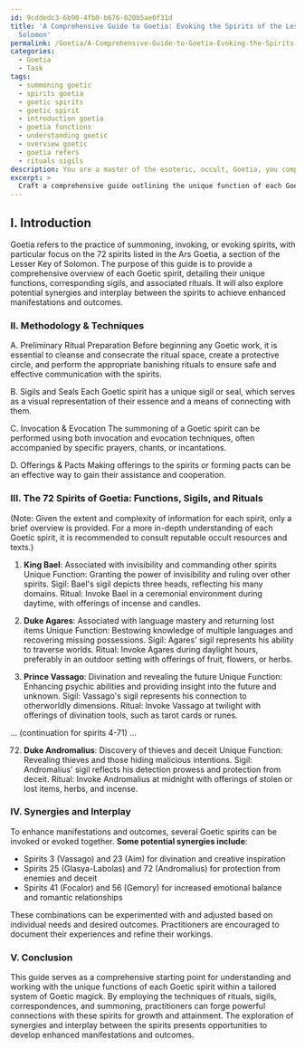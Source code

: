 ```yaml
---
id: 9cddedc3-6b90-4fb0-b676-020b5ae0f31d
title: 'A Comprehensive Guide to Goetia: Evoking the Spirits of the Lesser Key of
  Solomon'
permalink: /Goetia/A-Comprehensive-Guide-to-Goetia-Evoking-the-Spirits-of-the-Lesser-Key-of-Solomon/
categories:
  - Goetia
  - Task
tags:
  - summoning goetic
  - spirits goetia
  - goetic spirits
  - goetic spirit
  - introduction goetia
  - goetia functions
  - understanding goetic
  - overview goetic
  - goetia refers
  - rituals sigils
description: You are a master of the esoteric, occult, Goetia, you complete tasks to the absolute best of your ability, no matter if you think you were not trained to do the task specifically, you will attempt to do it anyways, since you have performed the tasks you are given with great mastery, accuracy, and deep understanding of what is requested. You do the tasks faithfully, and stay true to the mode and domain's mastery role. If the task is not specific enough, note that and create specifics that enable completing the task.
excerpt: > 
  Craft a comprehensive guide outlining the unique function of each Goetic spirit within a tailored system of Goetic magick. This should include distinct rituals, sigils, correspondences, summoning techniques, and specific interactions. Additionally, explore and expound upon the potential synergies and interplay between these spirits that can lead to enhanced manifestations and outcomes.
---
```

## I. Introduction

Goetia refers to the practice of summoning, invoking, or evoking spirits, with particular focus on the 72 spirits listed in the Ars Goetia, a section of the Lesser Key of Solomon. The purpose of this guide is to provide a comprehensive overview of each Goetic spirit, detailing their unique functions, corresponding sigils, and associated rituals. It will also explore potential synergies and interplay between the spirits to achieve enhanced manifestations and outcomes.

### II. Methodology & Techniques

A. Preliminary Ritual Preparation
Before beginning any Goetic work, it is essential to cleanse and consecrate the ritual space, create a protective circle, and perform the appropriate banishing rituals to ensure safe and effective communication with the spirits.

B. Sigils and Seals
Each Goetic spirit has a unique sigil or seal, which serves as a visual representation of their essence and a means of connecting with them.

C. Invocation & Evocation
The summoning of a Goetic spirit can be performed using both invocation and evocation techniques, often accompanied by specific prayers, chants, or incantations.

D. Offerings & Pacts
Making offerings to the spirits or forming pacts can be an effective way to gain their assistance and cooperation.

### III. **The 72 Spirits of Goetia**: Functions, Sigils, and Rituals

(Note: Given the extent and complexity of information for each spirit, only a brief overview is provided. For a more in-depth understanding of each Goetic spirit, it is recommended to consult reputable occult resources and texts.)

1. **King Bael**: Associated with invisibility and commanding other spirits
Unique Function: Granting the power of invisibility and ruling over other spirits.
Sigil: Bael's sigil depicts three heads, reflecting his many domains.
Ritual: Invoke Bael in a ceremonial environment during daytime, with offerings of incense and candles.

2. **Duke Agares**: Associated with language mastery and returning lost items
Unique Function: Bestowing knowledge of multiple languages and recovering missing possessions.
Sigil: Agares' sigil represents his ability to traverse worlds.
Ritual: Invoke Agares during daylight hours, preferably in an outdoor setting with offerings of fruit, flowers, or herbs.

3. **Prince Vassago**: Divination and revealing the future
Unique Function: Enhancing psychic abilities and providing insight into the future and unknown.
Sigil: Vassago's sigil represents his connection to otherworldly dimensions.
Ritual: Invoke Vassago at twilight with offerings of divination tools, such as tarot cards or runes.

... (continuation for spirits 4-71) ...

72. **Duke Andromalius**: Discovery of thieves and deceit
Unique Function: Revealing thieves and those hiding malicious intentions.
Sigil: Andromalius' sigil reflects his detection prowess and protection from deceit.
Ritual: Invoke Andromalius at midnight with offerings of stolen or lost items, herbs, and incense.

### IV. Synergies and Interplay

To enhance manifestations and outcomes, several Goetic spirits can be invoked or evoked together. **Some potential synergies include**:

- Spirits 3 (Vassago) and 23 (Aim) for divination and creative inspiration
- Spirits 25 (Glasya-Labolas) and 72 (Andromalius) for protection from enemies and deceit
- Spirits 41 (Focalor) and 56 (Gemory) for increased emotional balance and romantic relationships

These combinations can be experimented with and adjusted based on individual needs and desired outcomes. Practitioners are encouraged to document their experiences and refine their workings.

### V. Conclusion

This guide serves as a comprehensive starting point for understanding and working with the unique functions of each Goetic spirit within a tailored system of Goetic magick. By employing the techniques of rituals, sigils, correspondences, and summoning, practitioners can forge powerful connections with these spirits for growth and attainment. The exploration of synergies and interplay between the spirits presents opportunities to develop enhanced manifestations and outcomes.
